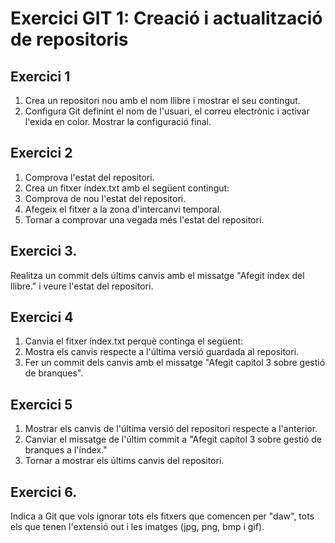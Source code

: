 Exercici GIT 1: Creació i actualització de repositoris
=
Exercici 1
-
1. Crea un repositori nou amb el nom llibre i mostrar el seu contingut.
2. Configura Git definint el nom de l'usuari, el correu electrònic i activar l'exida en color. Mostrar la configuració final.

Exercici 2
-
1. Comprova l'estat del repositori.
2. Crea un fitxer índex.txt amb el següent contingut:
3. Comprova de nou l'estat del repositori.
4. Afegeix el fitxer a la zona d'intercanvi temporal.
5. Tornar a comprovar una vegada més l'estat del repositori.

Exercici 3.
-
Realitza un commit dels últims canvis amb el missatge "Afegit índex del llibre." i veure l'estat del repositori.

Exercici 4
-
1. Canvia el fitxer índex.txt perquè continga el següent:
2. Mostra els canvis respecte a l'última versió guardada al repositori.
3. Fer un commit dels canvis amb el missatge "Afegit capítol 3 sobre gestió de branques".

Exercici 5
-
1. Mostrar els canvis de l'última versió del repositori respecte a l'anterior.
2. Canviar el missatge de l'últim commit a "Afegit capítol 3 sobre gestió de branques a l'índex."
3. Tornar a mostrar els últims canvis del repositori.

Exercici 6.
-
Indica a Git que vols ignorar tots els fitxers que comencen per "daw", tots els que tenen l'extensió out i les imatges (jpg, png, bmp i gif).
